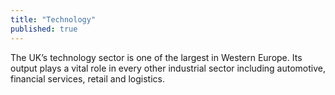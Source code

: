 ```yaml
---
title: "Technology"
published: true
---
```


The UK’s technology sector is one of the largest in Western Europe. Its output plays a vital role in every other industrial sector including automotive, financial services, retail and logistics.
